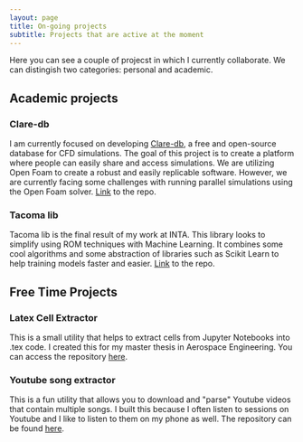 ```yaml
---
layout: page
title: On-going projects
subtitle: Projects that are active at the moment
---
```

Here you can see a couple of projecst in which I currently collaborate. 
We can distingish two categories: personal and academic.

## Academic projects
### Clare-db
I am currently focused on developing [Clare-db](https://github.com/jaimebw/clare-db), a free and open-source database for CFD simulations. The goal of this project is to create a platform where people can easily share and access simulations. We are utilizing Open Foam to create a robust and easily replicable software. However, we are currently facing some challenges with running parallel simulations using the Open Foam solver. [Link](https://github.com/jaimebw/clare-db) to the repo.

### Tacoma lib
Tacoma lib is the final result of my work at INTA. This library looks to simplify using ROM techniques with Machine Learning. It combines some cool algorithms and some abstraction of libraries such as Scikit Learn to help training models faster and easier.
[Link](https://github.com/TACOMA-INTA/tacoma-lib) to the repo.

## Free Time Projects
### Latex Cell Extractor
This is a small utility that helps to extract cells from Jupyter Notebooks into .tex code. I created this for my master thesis in Aerospace Engineering. You can access the repository [here](https://github.com/jaimebw/jupyter_cell_extractor).
### Youtube song extractor
This is a fun utility that allows you to download and "parse" Youtube videos that contain multiple songs. I built this because I often listen to sessions on Youtube and I like to listen to them on my phone as well. The repository can be found [here](https://github.com/jaimebw/song_extractor).

